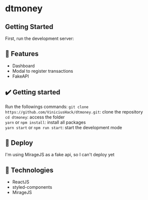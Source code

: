 # dtmoney

## Getting Started

First, run the development server:
## 🔨 Features
- Dashboard
- Modal to register transactions
- FakeAPI


## ✔️ Getting started
Run the followings commands: 
`git clone https://github.com/ViniciusHack/dtmoney.git`: clone the repository <br>
`cd dtmoney`: access the folder <br>
`yarn` or `npm install`: install all packages <br>
`yarn start` or `npm run start`: start the development mode


## 🚀 Deploy
I'm using MirageJS as a fake api, so I can't deploy yet


## 🔧 Technologies
- ReactJS
- styled-components
- MirageJS